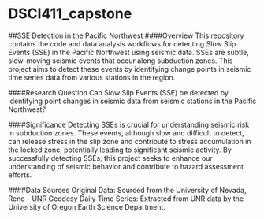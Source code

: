 # DSCI411_capstone

##SSE Detection in the Pacific Northwest
####Overview
This repository contains the code and data analysis workflows for detecting Slow Slip Events (SSE) in the Pacific Northwest using seismic data. SSEs are subtle, slow-moving seismic events that occur along subduction zones. This project aims to detect these events by identifying change points in seismic time series data from various stations in the region.

####Research Question
Can Slow Slip Events (SSE) be detected by identifying point changes in seismic data from seismic stations in the Pacific Northwest?

####Significance
Detecting SSEs is crucial for understanding seismic risk in subduction zones. These events, although slow and difficult to detect, can release stress in the slip zone and contribute to stress accumulation in the locked zone, potentially leading to significant seismic activity. By successfully detecting SSEs, this project seeks to enhance our understanding of seismic behavior and contribute to hazard assessment efforts.

####Data Sources
Original Data: Sourced from the University of Nevada, Reno - UNR Geodesy
Daily Time Series: Extracted from UNR data by the University of Oregon Earth Science Department.
